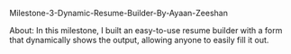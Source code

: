 
Milestone-3-Dynamic-Resume-Builder-By-Ayaan-Zeeshan

About:
In this milestone, I built an easy-to-use resume builder with a form that dynamically shows the output, allowing anyone to easily fill it out.

